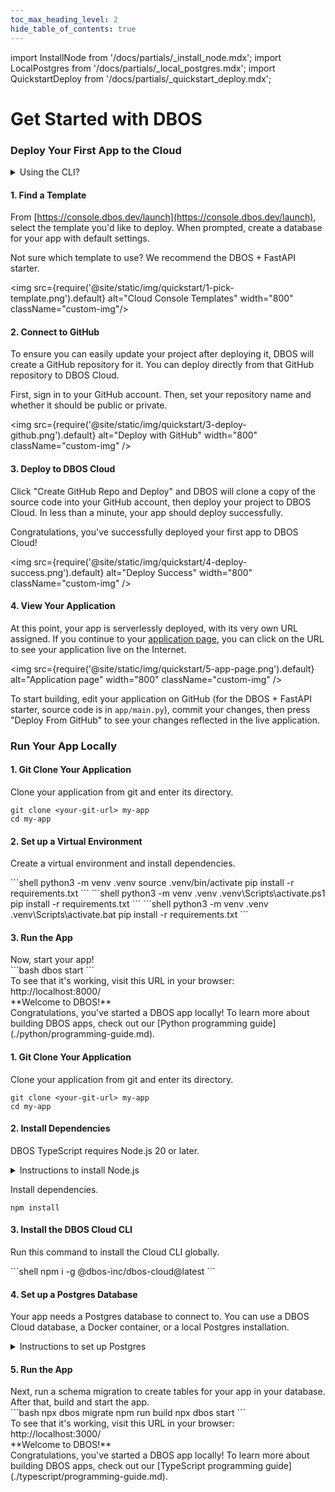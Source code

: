 ```yaml
---
toc_max_heading_level: 2
hide_table_of_contents: true
---
```


import InstallNode from '/docs/partials/_install_node.mdx';
import LocalPostgres from '/docs/partials/_local_postgres.mdx';
import QuickstartDeploy from '/docs/partials/_quickstart_deploy.mdx';

# Get Started with DBOS


### Deploy Your First App to the Cloud

<details className="custom-details">
<summary>Using the CLI?</summary>


<LargeTabs groupId="language" queryString="language">
<LargeTabItem value="python" label="Python">

<section className="row list">
<article className="col col--6">
#### 1. Initialize your application

Create a folder for your app with a virtual environment, then enter the folder and activate the virtual environment.
Next, install `dbos` and initialize your folder with a sample application.

> You can choose another name for your app. Names should be 3 to 30 characters long and contain only lowercase letters and numbers, dashes, and underscores.


</article>

<article className="col col--6">
<Tabs groupId="operating-systems" className="small-tabs">
<TabItem value="maclinux" label="macOS or Linux">
```shell
python3 -m venv my-app/.venv
cd my-app
source .venv/bin/activate
pip install dbos
dbos init
```
</TabItem>
<TabItem value="win-ps" label="Windows (PowerShell)">
```shell
python3 -m venv my-app/.venv
cd my-app
.venv\Scripts\activate.ps1
pip install dbos
dbos init
```
</TabItem>
<TabItem value="win-cmd" label="Windows (cmd)">
```shell
python3 -m venv my-app/.venv
cd my-app
.venv\Scripts\activate.bat
pip install dbos
dbos init
```
</TabItem>
</Tabs>

</article>

</section>

#### 2. Install the DBOS Cloud CLI
<section className="row list">
<article className="col col--6">

The Cloud CLI requires Node.js 20 or later.
</article>

<article className="col col--6">

<details>
<summary>Instructions to install Node.js</summary>

<InstallNode />

</details>
</article>

<article className="col col--6">
Run this command to install it.
</article>

<article className="col col--6">
```shell
npm i -g @dbos-inc/dbos-cloud@latest
```
</article>
</section>

#### 3. Deploy to DBOS Cloud!
<section className="row list">
<article className="col col--6">
First, run [`pip freeze`](https://pip.pypa.io/en/stable/cli/pip_freeze/) to create a 
[requirements file](https://pip.pypa.io/en/stable/reference/requirements-file-format/) specifying your app's dependencies. Then, run `dbos-cloud app deploy` to deploy your app to DBOS Cloud.
Follow the prompts to sign in and to provision a Postgres database server on the cloud.
</article>

<article className="col col--6">
```shell
pip freeze > requirements.txt
dbos-cloud app deploy
```
</article>

<QuickstartDeploy />

</section>


</LargeTabItem>
<LargeTabItem value="typescript" label="TypeScript">

#### 1. Initialize your application

<section className="row list">
<article className="col col--6">
DBOS TypeScript requires Node.js 20 or later.
</article>

<article className="col col--6">
<details>
<summary>Instructions to install Node.js</summary>

<InstallNode />
</details>
</article>

<article className="col col--6">
Initialize your app with this command.

> You can choose another name for your app. Names should be 3 to 30 characters long and contain only lowercase letters and numbers, dashes, and underscores.

It creates and initializes a new folder named `my-app/` with a sample app. Enter the folder to perform the next step.
</article>

<article className="col col--6">
```bash
npx -y @dbos-inc/create@latest -n my-app
cd my-app/
```
</article>
</section>

#### 2. Deploy to DBOS Cloud!
<section className="row list">
<article className="col col--6">
Install the DBOS Cloud CLI.
</article>

<article className="col col--6">
```
npm i -g @dbos-inc/dbos-cloud@latest
```
</article>

<article className="col col--6">
Then, run this command to deploy your app to DBOS Cloud.
Follow the prompts to sign in and to provision a Postgres database server on the cloud.
</article>

<article className="col col--6">
```shell
dbos-cloud app deploy
```
</article>

<QuickstartDeploy />

</section>

</LargeTabItem>

</LargeTabs>

</details>

<!-- Using cloud console -->
#### 1. Find a Template
From [https://console.dbos.dev/launch](https://console.dbos.dev/launch), select the template you'd like to deploy.
When prompted, create a database for your app with default settings.

Not sure which template to use? We recommend the DBOS + FastAPI starter.

<img src={require('@site/static/img/quickstart/1-pick-template.png').default} alt="Cloud Console Templates" width="800" className="custom-img"/>


#### 2. Connect to GitHub

To ensure you can easily update your project after deploying it, DBOS will create a GitHub repository for it.
You can deploy directly from that GitHub repository to DBOS Cloud.

First, sign in to your GitHub account.
Then, set your repository name and whether it should be public or private.

<img src={require('@site/static/img/quickstart/3-deploy-github.png').default} alt="Deploy with GitHub" width="800" className="custom-img" />

#### 3. Deploy to DBOS Cloud

Click "Create GitHub Repo and Deploy" and DBOS will clone a copy of the source code into your GitHub account, then deploy your project to DBOS Cloud.
In less than a minute, your app should deploy successfully.

Congratulations, you've successfully deployed your first app to DBOS Cloud!

<img src={require('@site/static/img/quickstart/4-deploy-success.png').default} alt="Deploy Success" width="800" className="custom-img" />

#### 4. View Your Application

At this point, your app is serverlessly deployed, with its very own URL assigned.
If you continue to your [application page](https://console.dbos.dev/applications), you can click on the URL to see your application live on the Internet.

<img src={require('@site/static/img/quickstart/5-app-page.png').default} alt="Application page" width="800" className="custom-img" />

To start building, edit your application on GitHub (for the DBOS + FastAPI starter, source code is in `app/main.py`), commit your changes, then press "Deploy From GitHub" to see your changes reflected in the live application.


### Run Your App Locally

<LargeTabs groupId="language">
<LargeTabItem value="python" label="Python">

<section className="row list">
<article className="col col--6">

#### 1. Git Clone Your Application
Clone your application from git and enter its directory.
</article>

<article className="col col--6">

```shell
git clone <your-git-url> my-app
cd my-app
```

</article>
</section>

<section className="row list">
<article className="col col--6">

#### 2. Set up a Virtual Environment
Create a virtual environment and install dependencies.

</article>

<article className="col col--6">

<Tabs groupId="operating-systems" className="small-tabs">
<TabItem value="maclinux" label="macOS or Linux">
```shell
python3 -m venv .venv
source .venv/bin/activate
pip install -r requirements.txt
```
</TabItem>
<TabItem value="win-ps" label="Windows (PowerShell)">
```shell
python3 -m venv .venv
.venv\Scripts\activate.ps1
pip install -r requirements.txt
```
</TabItem>
<TabItem value="win-cmd" label="Windows (cmd)">
```shell
python3 -m venv .venv
.venv\Scripts\activate.bat
pip install -r requirements.txt
```
</TabItem>
</Tabs>

</article>
</section>


#### 3. Run the App

<section className="row list">

<article className="col col--6">
Now, start your app!
</article>

<article className="col col--6">
```bash
dbos start
```
</article>

<article className="col col--6">
To see that it's working, visit this URL in your browser: http://localhost:8000/
</article>

<article className="col col--6">
<BrowserWindow url="http://localhost:8000/">
**Welcome to DBOS!**
</BrowserWindow>
</article>

<article className="col col--6">
Congratulations, you've started a DBOS app locally!
To learn more about building DBOS apps, check out our [Python programming guide](./python/programming-guide.md).
</article>

</section>

</LargeTabItem>

<LargeTabItem value="typescript" label="TypeScript">

<section className="row list">
<article className="col col--6">

#### 1. Git Clone Your Application
Clone your application from git and enter its directory.
</article>

<article className="col col--6">

```shell
git clone <your-git-url> my-app
cd my-app
```

</article>
</section>

<section className="row list">
<article className="col col--6">

#### 2. Install Dependencies
DBOS TypeScript requires Node.js 20 or later.

</article>

<article className="col col--6">

<details>
<summary>Instructions to install Node.js</summary>

<InstallNode />

</details>
</article>

<article className="col col--6">

Install dependencies.

</article>


<article className="col col--6">

```shell
npm install
```

</article>
</section>


<section className="row list">
<article className="col col--6">

#### 3. Install the DBOS Cloud CLI

Run this command to install the Cloud CLI globally.
</article>

<article className="col col--6">
```shell
npm i -g @dbos-inc/dbos-cloud@latest
```
</article>
</section>

#### 4. Set up a Postgres Database
<section className="row list">
<article className="col col--6">

Your app needs a Postgres database to connect to.
You can use a DBOS Cloud database, a Docker container, or a local Postgres installation.

</article>

<article className="col col--6">

<details>
<summary>Instructions to set up Postgres</summary>

<LocalPostgres cmd={'node start_postgres_docker.js'} />
</details>
</article>

</section>


#### 5. Run the App


<section className="row list">

<article className="col col--6">
Next, run a schema migration to create tables for your app in your database.
After that, build and start the app.
</article>

<article className="col col--6">
```bash
npx dbos migrate
npm run build
npx dbos start
```
</article>

<article className="col col--6">
To see that it's working, visit this URL in your browser: http://localhost:3000/
</article>

<article className="col col--6">
<BrowserWindow url="http://localhost:3000/">
**Welcome to DBOS!**
</BrowserWindow>
</article>


<article className="col col--6">
Congratulations, you've started a DBOS app locally!
To learn more about building DBOS apps, check out our [TypeScript programming guide](./typescript/programming-guide.md).
</article>

</section>

</LargeTabItem>
</LargeTabs>